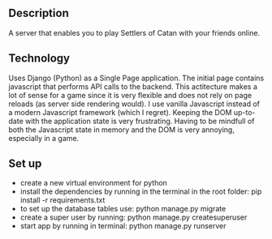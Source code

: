 
<h2>Description</h2>

<p>
A server that enables you to play Settlers of Catan with your friends online.
</p>

<h2>Technology</h2>
<p>
Uses Django (Python) as a Single Page application. The initial page contains javascript that performs API calls to the backend. This actitecture makes a lot of sense for a game since it is very flexible and does not rely on page reloads (as server side rendering would).
I use vanilla Javascript instead of a modern Javascript framework (which I regret). Keeping the DOM up-to-date with the application state is very frustrating. Having to be mindfull of both the Javascript state in memory and the DOM is very annoying,
especially in a game.
</p>

<h2>Set up</h2>
<ul>
  <li>create a new virtual environment for python</li>
  <li>install the dependencies by running in the terminal in the root folder: pip install -r requirements.txt</li>
  <li>to set up the database tables use: python manage.py migrate</li>
  <li>create a super user by running: python manage.py createsuperuser</li>
  <li>start app by running in terminal: python manage.py runserver</li>
</ul>






